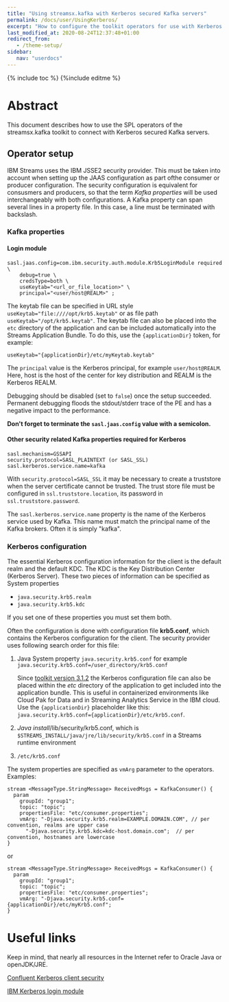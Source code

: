 ```yaml
---
title: "Using streamsx.kafka with Kerberos secured Kafka servers"
permalink: /docs/user/UsingKerberos/
excerpt: "How to configure the toolkit operators for use with Kerberos secured Kafka servers"
last_modified_at: 2020-08-24T12:37:48+01:00
redirect_from:
   - /theme-setup/
sidebar:
   nav: "userdocs"
---
```

{% include toc %}
{%include editme %}
# Abstract

This document describes how to use the SPL operators of the streamsx.kafka toolkit to
connect with Kerberos secured Kafka servers.

## Operator setup

IBM Streams uses the IBM JSSE2 security provider. This must be taken into account when setting up the JAAS configuration as part ofthe consumer or producer configuration.
The security configuration is equivalent for consusmers and producers, so that the term *Kafka properties* will be used interchangeably with both configurations. A Kafka property can span several lines in a property file. In this case, a line must be terminated with backslash.

### Kafka properties

#### Login module

    sasl.jaas.config=com.ibm.security.auth.module.Krb5LoginModule required \
        debug=true \
        credsType=both \
        useKeytab="<url_or_file_location>" \
        principal="<user/host@REALM>" ;

The keytab file can be specified in URL style `useKeytab="file:////opt/krb5.keytab"` or as file path `useKeytab="/opt/krb5.keytab"`.
The keytab file can also be placed into the `etc` directory of the application and can be included automatically into the Streams Application Bundle. To do this, use the `{applicationDir}` token, for example:

    useKeytab="{applicationDir}/etc/myKeytab.keytab"

The `principal` value is the Kerberos principal, for example `user/host@REALM`. Here, host is the host of the center for key distribution and REALM is the Kerberos REALM.


Debugging should be disabled (set to `false`) once the setup succeeded. Permanent debugging floods the stdout/stderr trace of the PE and has a negative impact to the performance.

**Don't forget to terminate the `sasl.jaas.config` value with a semicolon.**

#### Other security related Kafka properties required for Kerberos

    sasl.mechanism=GSSAPI
    security.protocol=SASL_PLAINTEXT (or SASL_SSL)
    sasl.kerberos.service.name=kafka

With `security.protocol=SASL_SSL` it may be necessary to create a truststore when the server certificate cannot be trusted. The trust store file must be configured in `ssl.truststore.location`, its password in `ssl.truststore.password`.

The `sasl.kerberos.service.name` property is the name of the Kerberos service used by Kafka. This name must match the principal name of the Kafka brokers. Often it is simply "kafka".

### Kerberos configuration

The essential Kerberos configuration information for the client is the default realm and the default KDC. The KDC is the Key Distribution Center (Kerberos Server). These two pieces of information can be specified as System properties

- `java.security.krb5.realm`
- `java.security.krb5.kdc`

If you set one of these properties you must set them both.

Often the configuration is done with configuration file **krb5.conf**, which contains the Kerberos configuration for the client. The security provider uses following search order for this file:

1. Java System property `java.security.krb5.conf` for example `java.security.krb5.conf=/user_directory/krb5.conf`

   Since [toolkit version 3.1.2](https://github.com/IBMStreams/streamsx.kafka/releases/tag/v3.1.2) the Kerberos configuration file can also be placed within the *etc* directory of the application to get included into the application bundle. This is useful in containerized environments like Cloud Pak for Data and in Streaming Analytics Service in the IBM cloud. Use the `{applicationDir}` placeholder like this: `java.security.krb5.conf={applicationDir}/etc/krb5.conf`.

2. *Java install*/lib/security/krb5.conf, which is `$STREAMS_INSTALL/java/jre/lib/security/krb5.conf` in a Streams runtime environment

3. `/etc/krb5.conf`

The system properties are specified as `vmArg` parameter to the operators. Examples:

    stream <MessageType.StringMessage> ReceivedMsgs = KafkaConsumer() {
      param
        groupId: "group1";
        topic: "topic";
        propertiesFile: "etc/consumer.properties";
        vmArg: "-Djava.security.krb5.realm=EXAMPLE.DOMAIN.COM", // per convention, realms are upper case
          "-Djava.security.krb5.kdc=kdc-host.domain.com";  // per convention, hostnames are lowercase
    }

or

    stream <MessageType.StringMessage> ReceivedMsgs = KafkaConsumer() {
      param
        groupId: "group1";
        topic: "topic";
        propertiesFile: "etc/consumer.properties";
        vmArg: "-Djava.security.krb5.conf={applicationDir}/etc/myKrb5.conf";
    }

# Useful links

Keep in mind, that nearly all resources in the Internet refer to Oracle Java or openJDK/JRE.

[Confluent Kerberos client security](https://docs.confluent.io/4.0.0/kafka/authentication_sasl_gssapi.html#clients)


[IBM Kerberos login module](https://www.ibm.com/support/knowledgecenter/SSYKE2_7.1.0/com.ibm.java.security.api.71.doc/jgss/com/ibm/security/auth/module/Krb5LoginModule.html)
